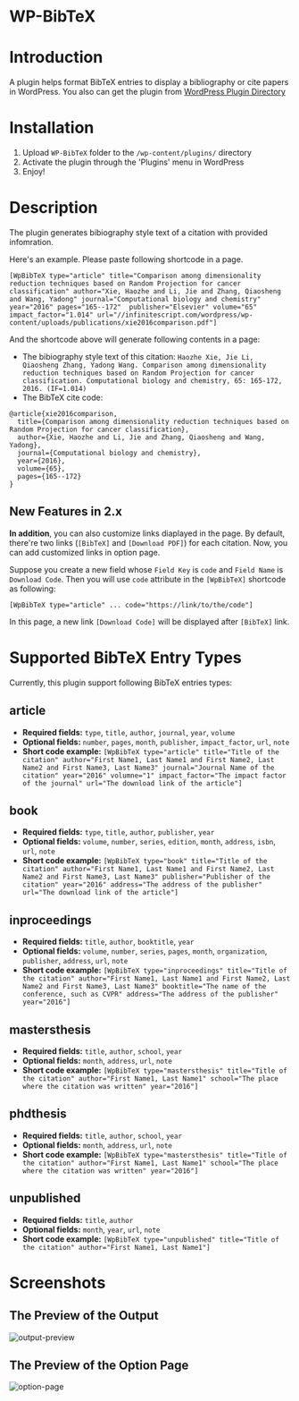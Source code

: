 WP-BibTeX
===============

# Introduction

A plugin helps format BibTeX entries to display a bibliography or cite papers in WordPress.
You also can get the plugin from [WordPress Plugin Directory](https://wordpress.org/plugins/WP-BibTeX/)

# Installation

1. Upload `WP-BibTeX` folder to the `/wp-content/plugins/` directory
2. Activate the plugin through the 'Plugins' menu in WordPress
3. Enjoy!

# Description

The plugin generates bibiography style text of a citation with provided infomration. 

Here's an example. Please paste following shortcode in a page.

`[WpBibTeX type="article" title="Comparison among dimensionality reduction techniques based on Random Projection for cancer classification" author="Xie, Haozhe and Li, Jie and Zhang, Qiaosheng and Wang, Yadong" journal="Computational biology and chemistry" year="2016" pages="165--172"  publisher="Elsevier" volume="65" impact_factor="1.014" url="//infinitescript.com/wordpress/wp-content/uploads/publications/xie2016comparison.pdf"]`

And the shortcode above will generate following contents in a page:

- The bibiography style text of this citation: `Haozhe Xie, Jie Li, Qiaosheng Zhang, Yadong Wang. Comparison among dimensionality reduction techniques based on Random Projection for cancer classification. Computational biology and chemistry, 65: 165-172, 2016. (IF=1.014)`
- The BibTeX cite code: 
```
@article{xie2016comparison,
  title={Comparison among dimensionality reduction techniques based on Random Projection for cancer classification},
  author={Xie, Haozhe and Li, Jie and Zhang, Qiaosheng and Wang, Yadong},
  journal={Computational biology and chemistry},
  year={2016},
  volume={65},
  pages={165--172}
}
```
## New Features in 2.x

**In addition**, you can also customize links diaplayed in the page. By default, there're two links (`[BibTeX]` and `[Download PDF]`) for each citation. Now, you can add customized links in option page.

Suppose you create a new field whose `Field Key` is `code` and `Field Name` is `Download Code`. Then you will use `code` attribute in the `[WpBibTeX]` shortcode as following:

```
[WpBibTeX type="article" ... code="https://link/to/the/code"]
```

In this page, a new link `[Download Code]` will be displayed after `[BibTeX]` link.

# Supported BibTeX Entry Types

Currently, this plugin support following BibTeX entries types:

## article

- **Required fields:** `type`, `title`, `author`, `journal`, `year`, `volume`
- **Optional fields:** `number`, `pages`, `month`, `publisher`, `impact_factor`, `url`, `note`
- **Short code example:** `[WpBibTeX type="article" title="Title of the citation" author="First Name1, Last Name1 and First Name2, Last Name2 and First Name3, Last Name3" journal="Journal Name of the citation" year="2016" volumne="1" impact_factor="The impact factor of the journal" url="The download link of the article"]`

## book

- **Required fields:** `type`, `title`, `author`, `publisher`, `year`
- **Optional fields:** `volume`, `number`, `series`, `edition`, `month`, `address`, `isbn`, `url`, `note`
- **Short code example:** `[WpBibTeX type="book" title="Title of the citation" author="First Name1, Last Name1 and First Name2, Last Name2 and First Name3, Last Name3" publisher="Publisher of the citation" year="2016" address="The address of the publisher" url="The download link of the article"]`

## inproceedings

- **Required fields:** `title`, `author`, `booktitle`, `year`
- **Optional fields:** `volume`, `number`, `series`, `pages`, `month`, `organization`, `publisher`, `address`, `url`, `note`
- **Short code example:** `[WpBibTeX type="inproceedings" title="Title of the citation" author="First Name1, Last Name1 and First Name2, Last Name2 and First Name3, Last Name3" booktitle="The name of the conference, such as CVPR" address="The address of the publisher" year="2016"]`

## mastersthesis

- **Required fields:** `title`, `author`, `school`, `year`
- **Optional fields:** `month`, `address`, `url`, `note`
- **Short code example:** `[WpBibTeX type="mastersthesis" title="Title of the citation" author="First Name1, Last Name1" school="The place where the citation was written" year="2016"]`

## phdthesis

- **Required fields:** `title`, `author`, `school`, `year`
- **Optional fields:** `month`, `address`, `url`, `note`
- **Short code example:** `[WpBibTeX type="mastersthesis" title="Title of the citation" author="First Name1, Last Name1" school="The place where the citation was written" year="2016"]`

## unpublished

- **Required fields:** `title`, `author`
- **Optional fields:** `month`, `year`, `url`, `note`
- **Short code example:** `[WpBibTeX type="unpublished" title="Title of the citation" author="First Name1, Last Name1"]`

# Screenshots

## The Preview of the Output

![output-preview](https://cloud.githubusercontent.com/assets/1730504/21285146/c4fa9402-c46b-11e6-9927-7c55f40bf83c.png)

## The Preview of the Option Page

![option-page](https://cloud.githubusercontent.com/assets/1730504/21291629/f192ee04-c521-11e6-85df-eaf6823f5b1a.png)
